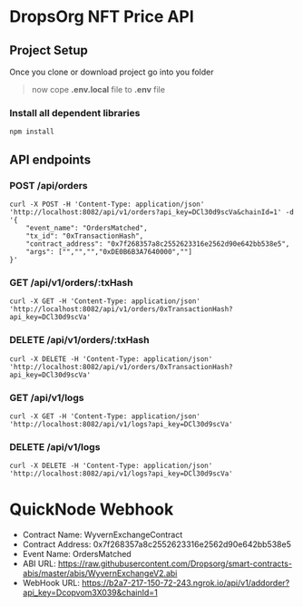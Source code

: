 # DropsOrg NFT Price API

## Project Setup

Once you clone or download project go into you folder

> now cope **.env.local** file to **.env** file

### Install all dependent libraries

```
npm install
```

## API endpoints

### POST /api/orders

```
curl -X POST -H 'Content-Type: application/json' 'http://localhost:8082/api/v1/orders?api_key=DCl30d9scVa&chainId=1' -d '{
    "event_name": "OrdersMatched",
    "tx_id": "0xTransactionHash",
    "contract_address": "0x7f268357a8c2552623316e2562d90e642bb538e5",
    "args": ["","","","0xDE0B6B3A7640000",""]
}'
```

### GET /api/v1/orders/:txHash

```
curl -X GET -H 'Content-Type: application/json' 'http://localhost:8082/api/v1/orders/0xTransactionHash?api_key=DCl30d9scVa'
```

### DELETE /api/v1/orders/:txHash

```
curl -X DELETE -H 'Content-Type: application/json' 'http://localhost:8082/api/v1/orders/0xTransactionHash?api_key=DCl30d9scVa'
```

### GET /api/v1/logs

```
curl -X GET -H 'Content-Type: application/json' 'http://localhost:8082/api/v1/logs?api_key=DCl30d9scVa'
```

### DELETE /api/v1/logs

```
curl -X DELETE -H 'Content-Type: application/json' 'http://localhost:8082/api/v1/logs?api_key=DCl30d9scVa'
```

# QuickNode Webhook

- Contract Name:
  WyvernExchangeContract
- Contract Address:
  0x7f268357a8c2552623316e2562d90e642bb538e5
- Event Name:
  OrdersMatched
- ABI URL:
  https://raw.githubusercontent.com/Dropsorg/smart-contracts-abis/master/abis/WyvernExchangeV2.abi
- WebHook URL:
  https://b2a7-217-150-72-243.ngrok.io/api/v1/addorder?api_key=Dcopvom3X039&chainId=1
